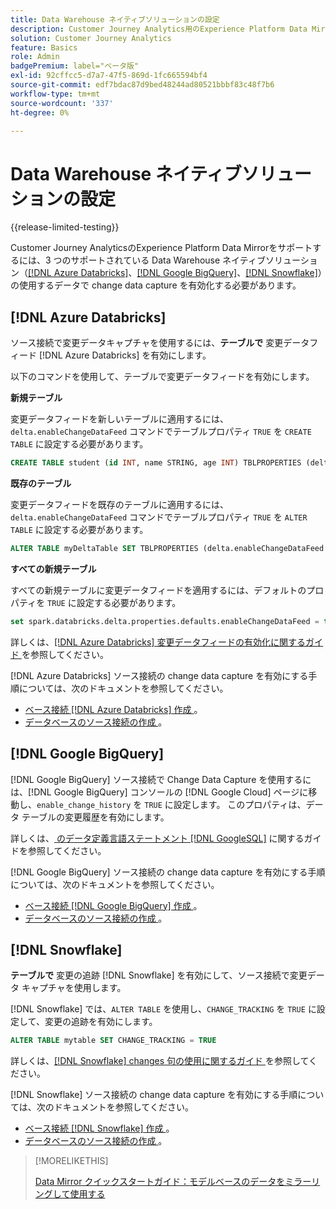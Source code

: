 ```yaml
---
title: Data Warehouse ネイティブソリューションの設定
description: Customer Journey Analytics用のExperience Platform Data Mirrorの Data Warehouse ネイティブソリューションを設定する方法を理解します
solution: Customer Journey Analytics
feature: Basics
role: Admin
badgePremium: label="ベータ版"
exl-id: 92cffcc5-d7a7-47f5-869d-1fc665594bf4
source-git-commit: edf7bdac87d9bed48244ad80521bbbf83c48f7b6
workflow-type: tm+mt
source-wordcount: '337'
ht-degree: 0%

---
```


# Data Warehouse ネイティブソリューションの設定

{{release-limited-testing}}

Customer Journey AnalyticsのExperience Platform Data Mirrorをサポートするには、3 つのサポートされている Data Warehouse ネイティブソリューション（[[!DNL Azure Databricks]](#azure-databricks)、[[!DNL Google BigQuery]](#google-bigquery)、[[!DNL Snowflake]](#snowflake)）の使用するデータで change data capture を有効化する必要があります。


## [!DNL Azure Databricks]

ソース接続で変更データキャプチャを使用するには、**テーブルで** 変更データフィード [!DNL Azure Databricks] を有効にします。

以下のコマンドを使用して、テーブルで変更データフィードを有効にします。

**新規テーブル**

変更データフィードを新しいテーブルに適用するには、`delta.enableChangeDataFeed` コマンドでテーブルプロパティ `TRUE` を `CREATE TABLE` に設定する必要があります。

```sql
CREATE TABLE student (id INT, name STRING, age INT) TBLPROPERTIES (delta.enableChangeDataFeed = true)
```

**既存のテーブル**

変更データフィードを既存のテーブルに適用するには、`delta.enableChangeDataFeed` コマンドでテーブルプロパティ `TRUE` を `ALTER TABLE` に設定する必要があります。

```sql
ALTER TABLE myDeltaTable SET TBLPROPERTIES (delta.enableChangeDataFeed = true)
```

**すべての新規テーブル**

すべての新規テーブルに変更データフィードを適用するには、デフォルトのプロパティを `TRUE` に設定する必要があります。

```sql
set spark.databricks.delta.properties.defaults.enableChangeDataFeed = true;
```

詳しくは、[[!DNL Azure Databricks]  変更データフィードの有効化に関するガイド ](https://docs.databricks.com/aws/en/delta/delta-change-data-feed#enable-change-data-feed) を参照してください。

[!DNL Azure Databricks] ソース接続の change data capture を有効にする手順については、次のドキュメントを参照してください。

* [ ベース接続  [!DNL Azure Databricks]  作成 ](https://experienceleague.adobe.com/en/docs/experience-platform/sources/api-tutorials/create/databases/databricks)。
* [ データベースのソース接続の作成 ](https://experienceleague.adobe.com/en/docs/experience-platform/sources/api-tutorials/collect/database-nosql#create-a-source-connection)。

## [!DNL Google BigQuery]

[!DNL Google BigQuery] ソース接続で Change Data Capture を使用するには、[!DNL Google BigQuery] コンソールの [!DNL Google Cloud] ページに移動し、`enable_change_history` を `TRUE` に設定します。 このプロパティは、データ テーブルの変更履歴を有効にします。

詳しくは、[ のデータ定義言語ステートメント  [!DNL GoogleSQL]](https://cloud.google.com/bigquery/docs/reference/standard-sql/data-definition-language#table_option_list) に関するガイドを参照してください。

[!DNL Google BigQuery] ソース接続の change data capture を有効にする手順については、次のドキュメントを参照してください。

* [ ベース接続  [!DNL Google BigQuery]  作成 ](https://experienceleague.adobe.com/en/docs/experience-platform/sources/api-tutorials/create/databases/bigquery)。
* [ データベースのソース接続の作成 ](https://experienceleague.adobe.com/en/docs/experience-platform/sources/api-tutorials/collect/database-nosql#create-a-source-connection)。

## [!DNL Snowflake]

**テーブルで** 変更の追跡 [!DNL Snowflake] を有効にして、ソース接続で変更データ キャプチャを使用します。

[!DNL Snowflake] では、`ALTER TABLE` を使用し、`CHANGE_TRACKING` を `TRUE` に設定して、変更の追跡を有効にします。

```sql
ALTER TABLE mytable SET CHANGE_TRACKING = TRUE
```

詳しくは、[[!DNL Snowflake] changes 句の使用に関するガイド ](https://docs.snowflake.com/en/sql-reference/constructs/changes#usage-notes) を参照してください。

[!DNL Snowflake] ソース接続の change data capture を有効にする手順については、次のドキュメントを参照してください。

* [ ベース接続  [!DNL Snowflake]  作成 ](https://experienceleague.adobe.com/en/docs/experience-platform/sources/api-tutorials/create/databases/snowflake)。
* [ データベースのソース接続の作成 ](https://experienceleague.adobe.com/en/docs/experience-platform/sources/api-tutorials/collect/database-nosql#create-a-source-connection)。


>[!MORELIKETHIS]
>
>[Data Mirror クイックスタートガイド：モデルベースのデータをミラーリングして使用する ](model-based.md)
>
